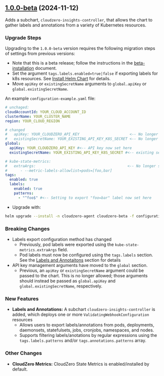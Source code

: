 ## [1.0.0-beta](https://github.com/cloudzero/cloudzero-charts/compare/0.0.29...1.0.0) (2024-11-12)

Adds a subchart, `cloudzero-insights-controller`, that allows the chart to gather labels and annotations from a variety of Kubernetes resources.

### Upgrade Steps

Upgrading to the `1.0.0-beta` version requires the following migration steps of settings from previous versions:

- Note that this is a beta release; follow the instructions in the [beta-installation](https://github.com/Cloudzero/cloudzero-charts/blob/develop/charts/cloudzero-agent/BETA-INSTALLATION.md#adding-the-beta-helm-repository) document.
- Set the argument `tags.labels.enabled=true|false` if exporting labels for k8s resources. See [Install Helm Chart](https://github.com/Cloudzero/cloudzero-charts/tree/develop/charts/cloudzero-agent#install-helm-chart) for details.
- Move `apiKey` or `existingSecretName` arguments to `global.apiKey` or `global.existingSecretName`.

An example `configuration-example.yaml` file:

```yaml
# unchaged:
cloudAccountId: YOUR_CLOUD_ACCOUNT_ID
clusterName: YOUR_CLUSTER_NAME
region: YOUR_CLOUD_REGION

# changed
#   apiKey: YOUR_CLOUDZERO_API_KEY                       <-- No longer set!
#   existingSecretName: YOUR_EXISTING_API_KEY_K8S_SECRET <-- No longer set!
global:
  apiKey: YOUR_CLOUDZERO_API_KEY #<-- API key now set here
  existingSecretName: YOUR_EXISTING_API_KEY_K8S_SECRET #<-- existing secret name now set here

# kube-state-metrics:
#   extraArgs:                                          <-- No longer set!
#      - --metric-labels-allowlist=pods=[foo,bar]
tags:
  enabled: true
  labels:
    enabled: true
    patterns:
      - "^foo$" #<-- Setting to export "foo=bar" label now set here
```

- Upgrade with:

```sh
helm upgrade --install -n cloudzero-agent cloudzero-beta -f configuration-example.yaml
```

### Breaking Changes

- Labels export configuration method has changed
  - Previously, pod labels were exported using the `kube-state-metrics.extraArgs` field.
  - Pod labels must now be configured using the `tags.labels` section. See the [Labels and Annotaitons](https://github.com/Cloudzero/cloudzero-charts/tree/develop/charts/cloudzero-agent#labels-and-annotations) section for details
- API key management arguments have moved to the `global` section.
  - Previous, an `apiKey` or `existingSecretName` argument could be passed to the chart. This is no longer allowed; those arguments should instead be passed as `global.apiKey` and `global.existingSecretName`, respectively.

### New Features

- **Labels and Annotations:** A subchart `cloudzero-insights-controller` is added, which deploys one or more `ValidatingWebhookConfiguration` resources
  - Allows users to export labels/annotations from pods, deployments, daemonsets, statefulsets, jobs, cronjobs, namespaces, and nodes.
  - Supports filtering labels/anotations by regular expressions using the `tags.labels.patterns` and/or `tags.annotations.patterns` array.

### Other Changes

- **CloudZero Metrics:** CloudZero State Metrics is enabled/installed by default.
